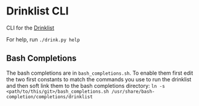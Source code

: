 # Drinklist CLI

CLI for the [Drinklist](http://github.com/FIUS/drinklist)

For help, run `./drink.py help`

## Bash Completions
The bash completions are in `bash_completions.sh`.
To enable them first edit the two first constants to match the commands 
you use to run the drinklist and then soft link them to the bash completions directory:
`ln -s <path/to/this/git>/bash_completions.sh /usr/share/bash-completion/completions/drinklist`